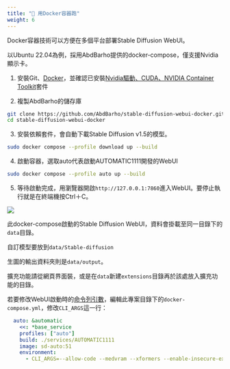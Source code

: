 ```yaml
---
title: "🐳 用Docker容器跑"
weight: 6
---
```


Docker容器技術可以方便在多個平台部署Stable Diffusion WebUI。

以Ubuntu 22.04為例，採用AbdBarho提供的docker-compose，僅支援Nvidia顯示卡。

1. 安裝Git、[Docker](https://ivonblog.com/posts/install-docker-engine-on-linux/)，並確認已安裝[Nvidia驅動、CUDA、NVIDIA Container Toolkit](https://ivonblog.com/posts/ubuntu-install-nvidia-drivers/)套件

2. 複製AbdBarho的儲存庫
```bash
git clone https://github.com/AbdBarho/stable-diffusion-webui-docker.git
cd stable-diffusion-webui-docker
```

3. 安裝依賴套件，會自動下載Stable Diffusion v1.5的模型。
```bash
sudo docker compose --profile download up --build
```

4. 啟動容器，選取auto代表啟動AUTOMATIC1111開發的WebUI
```bash
sudo docker compose --profile auto up --build
```

5. 等待啟動完成，用瀏覽器開啟`http://127.0.0.1:7860`進入WebUI。要停止執行就是在終端機按Ctrl＋C。

![](../../images/docker-installation-1.webp)

此docker-compose啟動的Stable Diffusion WebUI，資料會掛載至同一目錄下的`data`目錄。

自訂模型要放到`data/Stable-diffusion`

生圖的輸出資料夾則是`data/output`。

擴充功能請從網頁界面裝，或是在`data`新建`extensions`目錄再於該處放入擴充功能的目錄。

若要修改WebUI啟動時的[命令列引數](../installation/command-line-arguments-and-settings/)，編輯此專案目錄下的`docker-compose.yml`，修改`CLI_ARGS`這一行：
```yaml
  auto: &automatic
    <<: *base_service
    profiles: ["auto"]
    build: ./services/AUTOMATIC1111
    image: sd-auto:51
    environment:
      - CLI_ARGS=--allow-code --medvram --xformers --enable-insecure-extension-access --api
```
